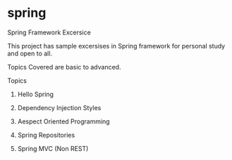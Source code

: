 spring
======

Spring Framework Excersice

This project has sample excersises in Spring framework for personal study and open to all.

Topics Covered are basic to advanced.

Topics

1) Hello Spring

2) Dependency Injection Styles

3) Aespect Oriented Programming

4) Spring Repositories

5) Spring MVC (Non REST)

